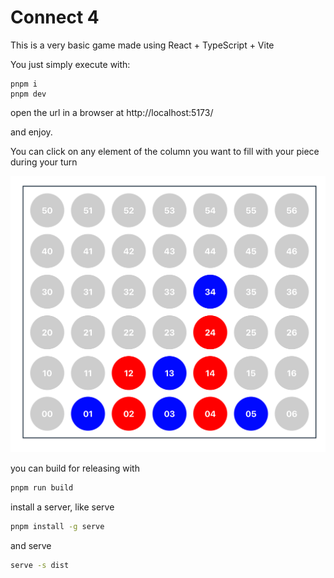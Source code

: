 # Connect 4

This is a very basic game made using React + TypeScript + Vite

You just simply execute with: 
```
pnpm i
pnpm dev
```

open the url in a browser at http://localhost:5173/

and enjoy. 

You can click on any element of the column you want to fill with your piece during your turn

![alt text](image.png)


you can build for releasing with 
```sh
pnpm run build
```

install a server, like serve
```sh
pnpm install -g serve
````

and serve
```sh
serve -s dist 
```